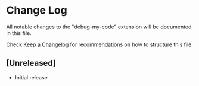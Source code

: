 # Change Log

All notable changes to the "debug-my-code" extension will be documented in this file.

Check [Keep a Changelog](http://keepachangelog.com/) for recommendations on how to structure this file.

## [Unreleased]

- Initial release